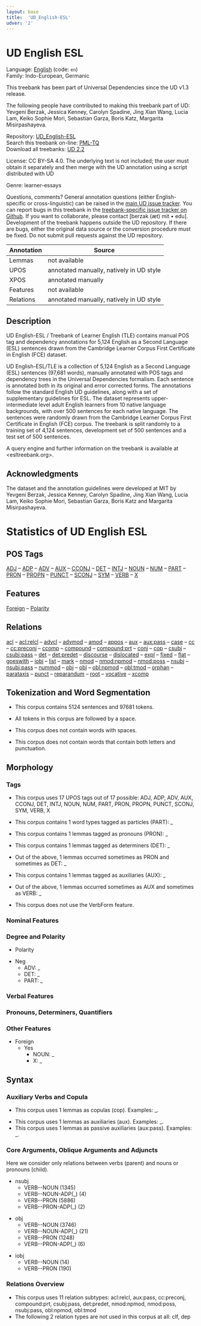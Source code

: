 ```yaml
---
layout: base
title:  'UD_English-ESL'
udver: '2'
---
```


<!-- This page is automatically generated from the README file and from
     the data files in the latest release.

     Please do not edit this page directly. -->

# UD English ESL

Language: [English](/en/index.html) (code: `en`)<br/>
Family: Indo-European, Germanic

This treebank has been part of Universal Dependencies since the UD v1.3 release.

The following people have contributed to making this treebank part of UD: Yevgeni Berzak, Jessica Kenney, Carolyn Spadine, Jing Xian Wang, Lucia Lam, Keiko Sophie Mori, Sebastian Garza, Boris Katz, Margarita Misirpashayeva.

Repository: [UD_English-ESL](https://github.com/UniversalDependencies/UD_English-ESL)<br />
Search this treebank on-line: [PML-TQ](https://lindat.mff.cuni.cz/services/pmltq/#!/treebank/uden_esl22)<br />
Download all treebanks: [UD 2.2](/#download)

License: CC BY-SA 4.0. The underlying text is not included; the user must obtain it separately and then merge with the UD annotation using a script distributed with UD

Genre: learner-essays

Questions, comments?
General annotation questions (either English-specific or cross-linguistic) can be raised in the [main UD issue tracker](https://github.com/UniversalDependencies/docs/issues).
You can report bugs in this treebank in the [treebank-specific issue tracker on Github](https://github.com/UniversalDependencies/UD_English-ESL/issues).
If you want to collaborate, please contact [berzak&nbsp;(æt)&nbsp;mit&nbsp;•&nbsp;edu].
Development of the treebank happens outside the UD repository.
If there are bugs, either the original data source or the conversion procedure must be fixed.
Do not submit pull requests against the UD repository.

| Annotation | Source |
|------------|--------|
| Lemmas | not available |
| UPOS | annotated manually, natively in UD style |
| XPOS | annotated manually |
| Features | not available |
| Relations | annotated manually, natively in UD style |

## Description

UD English-ESL / Treebank of Learner English (TLE) contains manual POS tag and dependency annotations for 5,124 English as a Second Language (ESL) sentences drawn from the Cambridge Learner Corpus First Certificate in English (FCE) dataset.



UD English-ESL/TLE is a collection of 5,124 English as a Second Language (ESL) sentences (97,681 words), manually annotated with POS tags and dependency trees in the Universal Dependencies formalism. Each sentence is annotated both in its original and error corrected forms. The annotations follow the standard English UD guidelines, along with a set of supplementary guidelines for ESL. The dataset represents upper-intermediate level adult English learners from 10 native language backgrounds, with over 500 sentences for each native language. The sentences were randomly drawn from the Cambridge Learner Corpus First Certificate in English (FCE) corpus. The treebank is split randomly to a training set of 4,124 sentences, development set of 500 sentences and a test set of 500 sentences.

A query engine and further information on the treebank is available at <esltreebank.org>.

## Acknowledgments

The dataset and the annotation guidelines were developed at MIT by Yevgeni Berzak, Jessica Kenney, Carolyn Spadine, Jing Xian Wang, Lucia Lam, Keiko Sophie Mori, Sebastian Garza, Boris Katz and Margarita Misirpashayeva.


# Statistics of UD English ESL

## POS Tags

[ADJ](en_esl-pos-ADJ.html) – [ADP](en_esl-pos-ADP.html) – [ADV](en_esl-pos-ADV.html) – [AUX](en_esl-pos-AUX.html) – [CCONJ](en_esl-pos-CCONJ.html) – [DET](en_esl-pos-DET.html) – [INTJ](en_esl-pos-INTJ.html) – [NOUN](en_esl-pos-NOUN.html) – [NUM](en_esl-pos-NUM.html) – [PART](en_esl-pos-PART.html) – [PRON](en_esl-pos-PRON.html) – [PROPN](en_esl-pos-PROPN.html) – [PUNCT](en_esl-pos-PUNCT.html) – [SCONJ](en_esl-pos-SCONJ.html) – [SYM](en_esl-pos-SYM.html) – [VERB](en_esl-pos-VERB.html) – [X](en_esl-pos-X.html)

## Features

[Foreign](en_esl-feat-Foreign.html) – [Polarity](en_esl-feat-Polarity.html)

## Relations

[acl](en_esl-dep-acl.html) – [acl:relcl](en_esl-dep-acl-relcl.html) – [advcl](en_esl-dep-advcl.html) – [advmod](en_esl-dep-advmod.html) – [amod](en_esl-dep-amod.html) – [appos](en_esl-dep-appos.html) – [aux](en_esl-dep-aux.html) – [aux:pass](en_esl-dep-aux-pass.html) – [case](en_esl-dep-case.html) – [cc](en_esl-dep-cc.html) – [cc:preconj](en_esl-dep-cc-preconj.html) – [ccomp](en_esl-dep-ccomp.html) – [compound](en_esl-dep-compound.html) – [compound:prt](en_esl-dep-compound-prt.html) – [conj](en_esl-dep-conj.html) – [cop](en_esl-dep-cop.html) – [csubj](en_esl-dep-csubj.html) – [csubj:pass](en_esl-dep-csubj-pass.html) – [det](en_esl-dep-det.html) – [det:predet](en_esl-dep-det-predet.html) – [discourse](en_esl-dep-discourse.html) – [dislocated](en_esl-dep-dislocated.html) – [expl](en_esl-dep-expl.html) – [fixed](en_esl-dep-fixed.html) – [flat](en_esl-dep-flat.html) – [goeswith](en_esl-dep-goeswith.html) – [iobj](en_esl-dep-iobj.html) – [list](en_esl-dep-list.html) – [mark](en_esl-dep-mark.html) – [nmod](en_esl-dep-nmod.html) – [nmod:npmod](en_esl-dep-nmod-npmod.html) – [nmod:poss](en_esl-dep-nmod-poss.html) – [nsubj](en_esl-dep-nsubj.html) – [nsubj:pass](en_esl-dep-nsubj-pass.html) – [nummod](en_esl-dep-nummod.html) – [obj](en_esl-dep-obj.html) – [obl](en_esl-dep-obl.html) – [obl:npmod](en_esl-dep-obl-npmod.html) – [obl:tmod](en_esl-dep-obl-tmod.html) – [orphan](en_esl-dep-orphan.html) – [parataxis](en_esl-dep-parataxis.html) – [punct](en_esl-dep-punct.html) – [reparandum](en_esl-dep-reparandum.html) – [root](en_esl-dep-root.html) – [vocative](en_esl-dep-vocative.html) – [xcomp](en_esl-dep-xcomp.html)

<h2>Tokenization and Word Segmentation</h2>


<ul>
<li>This corpus contains 5124 sentences and 97681 tokens.</li>
</ul>

<ul>
<li>All tokens in this corpus are followed by a space.</li>
</ul>

<ul>
<li>This corpus does not contain words with spaces.</li>
</ul>

<ul>
<li>This corpus does not contain words that contain both letters and punctuation.</li>
</ul>

<ul>
</ul>

<h2>Morphology</h2>

<h3>Tags</h3>

<ul>
<li>This corpus uses 17 UPOS tags out of 17 possible: <a>ADJ</a>, <a>ADP</a>, <a>ADV</a>, <a>AUX</a>, <a>CCONJ</a>, <a>DET</a>, <a>INTJ</a>, <a>NOUN</a>, <a>NUM</a>, <a>PART</a>, <a>PRON</a>, <a>PROPN</a>, <a>PUNCT</a>, <a>SCONJ</a>, <a>SYM</a>, <a>VERB</a>, <a>X</a></li>
</ul>

<ul>
<li>This corpus contains 1 word types tagged as particles (PART): _</li>
</ul>

<ul>
<li>This corpus contains 1 lemmas tagged as pronouns (PRON): _</li>
</ul>

<ul>
<li>This corpus contains 1 lemmas tagged as determiners (DET): _</li>
</ul>

<ul>
<li>Out of the above, 1 lemmas occurred sometimes as PRON and sometimes as DET: _</li>
</ul>

<ul>
<li>This corpus contains 1 lemmas tagged as auxiliaries (AUX): _</li>
</ul>

<ul>
<li>Out of the above, 1 lemmas occurred sometimes as AUX and sometimes as VERB: _</li>
</ul>

<ul>
<li>This corpus does not use the VerbForm feature.</li>
</ul>

<h3>Nominal Features</h3>








<h3>Degree and Polarity</h3>



<ul>
  <li><a>Polarity</a></li>
</ul>

<ul>
  <li>Neg
    <ul>
      <li>ADV: _</li>
      <li>DET: _</li>
      <li>PART: _</li>
    </ul>
  </li>
</ul>


<h3>Verbal Features</h3>







<h3>Pronouns, Determiners, Quantifiers</h3>










<h3>Other Features</h3>


<ul>
  <li><a>Foreign</a>
    <ul>
      <li>Yes
        <ul>
          <li>NOUN: _</li>
          <li>X: _</li>
        </ul>
      </li>
    </ul>
  </li>
</ul>

<h2>Syntax</h2>

<h3>Auxiliary Verbs and Copula</h3>

<ul>
<li>This corpus uses 1 lemmas as copulas (<a>cop</a>). Examples: _.</li>
</ul>

<ul>
<li>This corpus uses 1 lemmas as auxiliaries (<a>aux</a>). Examples: _.</li>
<li>This corpus uses 1 lemmas as passive auxiliaries (<a>aux:pass</a>). Examples: _.</li>
</ul>

<h3>Core Arguments, Oblique Arguments and Adjuncts</h3>

Here we consider only relations between verbs (parent) and nouns or pronouns (child).
<ul>
  <li><a>nsubj</a>
    <ul>
      <li>VERB--NOUN (1345)</li>
      <li>VERB--NOUN-ADP(_) (4)</li>
      <li>VERB--PRON (5886)</li>
      <li>VERB--PRON-ADP(_) (2)</li>
    </ul>
  </li>
</ul>

<ul>
  <li><a>obj</a>
    <ul>
      <li>VERB--NOUN (3746)</li>
      <li>VERB--NOUN-ADP(_) (21)</li>
      <li>VERB--PRON (1248)</li>
      <li>VERB--PRON-ADP(_) (6)</li>
    </ul>
  </li>
</ul>

<ul>
  <li><a>iobj</a>
    <ul>
      <li>VERB--NOUN (14)</li>
      <li>VERB--PRON (190)</li>
    </ul>
  </li>
</ul>




<h3>Relations Overview</h3>

<ul>
<li>This corpus uses 11 relation subtypes: <a>acl:relcl</a>, <a>aux:pass</a>, <a>cc:preconj</a>, <a>compound:prt</a>, <a>csubj:pass</a>, <a>det:predet</a>, <a>nmod:npmod</a>, <a>nmod:poss</a>, <a>nsubj:pass</a>, <a>obl:npmod</a>, <a>obl:tmod</a></li>
<li>The following 2 relation types are not used in this corpus at all: <a>clf</a>, <a>dep</a></li>
</ul>

